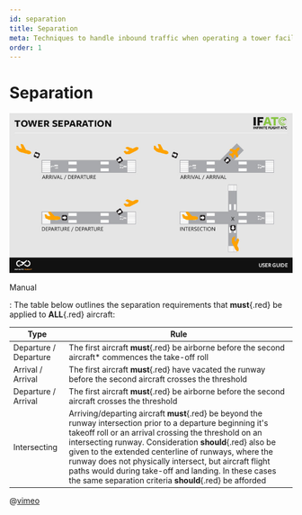 ```yaml
---
id: separation
title: Separation
meta: Techniques to handle inbound traffic when operating a tower facility within Infinite Flight.
order: 1
---
```




# Separation



![Image 3.1.1.1 - Tower Separation](_images/manual/graphics/atc-tower-separation.jpg)



Manual

: The table below outlines the separation requirements that **must**{.red} be applied to **ALL**{.red} aircraft:

| Type                  | Rule                                                         |
| --------------------- | ------------------------------------------------------------ |
| Departure / Departure | The first aircraft **must**{.red} be airborne before the second aircraft* commences the take-off roll |
| Arrival / Arrival     | The first aircraft **must**{.red} have vacated the runway before the second aircraft crosses the threshold |
| Departure / Arrival   | The first aircraft **must**{.red} be airborne before the second aircraft crosses the threshold |
| Intersecting          | Arriving/departing aircraft **must**{.red} be beyond the runway intersection prior to a departure beginning it's takeoff roll or an arrival crossing the threshold on an intersecting runway. Consideration **should**{.red} also be given to the extended centerline of runways, where the runway does not physically intersect, but aircraft flight paths would during take-off and landing. In these cases the same separation criteria **should**{.red} be afforded |



@[vimeo](574512422)

